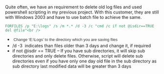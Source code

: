 
Quite often, we have an requirement to delete old log files and used powershell scripting in my previous project. With this customer, they are still with Windows 2003 and have to use batch file to achieve the same.

<div>
  <span style="color: #339966;"><code>FORFILES /p "E:\logs" /s /m *.* /d -3 /c "cmd /c if not @isdir==TRUE del @file"&lt;br />
</code></span></p> 
  
  <ul>
    <li>
      <span style="color: #333333; font-family: TitilliumText22LRegular, Arial, sans-serif; font-size: 13px; font-style: inherit; font-weight: inherit; line-height: 1.6em;"> Change &#8216;E:\Logs&#8217; to the directory which you are saving files</span>
    </li>
    <li>
      /d -3  indicates than files older than 3 days and change it, if required
    </li>
    <li>
      if not @isdir == TRUE &#8211; If you have sub directories, it will skip sub directories and only delete files. Otherwise, script will delete sub directories even if you have only one day old file in the sub directory as sub directory last modified data will be greater than 3 days
    </li>
  </ul>
</div>